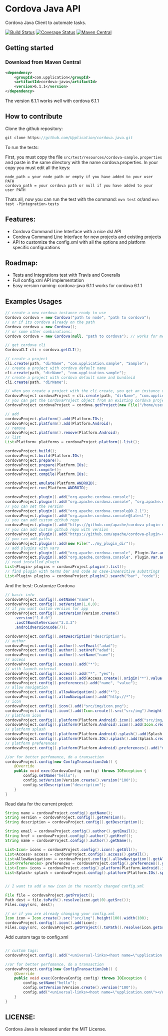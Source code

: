 # Cordova Java API

Cordova Java Client to automate tasks.


[![Build Status](https://travis-ci.org/Upplication/cordova-java.svg?branch=master)](https://travis-ci.org/Upplication/cordova-java/builds) [![Coverage Status](https://coveralls.io/repos/github/Upplication/cordova-java/badge.svg?branch=master)](https://coveralls.io/github/Upplication/cordova-java?branch=master) [![Maven Central](https://maven-badges.herokuapp.com/maven-central/com.upplication/cordova-java/badge.svg)](https://maven-badges.herokuapp.com/maven-central/com.upplication/cordova-java)

## Getting started

### Download from Maven Central

```XML
<dependency>
	<groupId>com.upplication</groupId>
	<artifactId>cordova-java</artifactId>
	<version>6.1.1</version>
</dependency>
```

The version 6.1.1 works well with cordova 6.1.1

## How to contribute

Clone the github repository:

```java
git clone https://github.com/Upplication/cordova.java.git
```

To run the tests:

First, you must copy the file `src/test/resources/cordova-sample.properties` and paste in the same directory with the name cordova.properties. In your copy you must edit all the keys:

```
node_path = your node path or empty if you have added to your user PATH
cordova_path = your cordova path or null if you have added to your user PATH
```

Thats all, now you can run the test with the command: `mvn test` or/and `mvn test -Pintegration-tests`

## Features:

* Cordova Command Line Interface with a nice dsl API
* Cordova Command Line Interface for new projects and existing projects
* API to customize the config.xml with all the options and platform specific configurations

## Roadmap:

* Tests and Integrations test with Travis and Coveralls
* Full config.xml API implementation
* Easy version naming: cordova-java 6.1.1 works for cordova 6.1.1


## Examples Usages

```java
// create a new cordova instance ready to use
Cordova cordova = new Cordova("path to node", "path to cordova");
// or if its cordova already on the path
Cordova cordova = new Cordova();
// or some other combinations:
Cordova cordova = new Cordova(null, "path to cordova"); // works for me in windows 10
```

```java
// get cordova cli
CordovaCLI cli = cordova.getCLI();
```

```java
// create a project
cli.create(path, "dirName", "com.upplication.sample", "Sample");
// create a project with cordova default name
cli.create(path, "dirName", "com.upplication.sample"); 
// create a project with cordova default name and bundleid
cli.create(path, "dirName"); 
```

```java
// when you create a project with the cli.create, you get an instance of the current cordovaProject
CordovaProject cordovaProject = cli.create(path, "dirName", "com.upplication.sample", "Sample");
// you can get the CordovaProject object from an existing cordova project
CordovaProject cordovaProject = cordova.getProject(new File("/home/user/projects/existing-project"));
```

```java
// add
cordovaProject.platform().add(Platform.IOs);
cordovaProject.platform().add(Platform.Android);
// remove
cordovaProject.platform().remove(Platform.Android);
// list
List<Platform> platforms = cordovaProject.platform().list();
```

```java
cordovaProject.build();
cordovaProject.build(Platform.IOs);
cordovaProject.prepare();
cordovaProject.prepare(Platform.IOs);
cordovaProject.compile();
cordovaProject.compile(Platform.IOs);
```

```java
cordovaProject.emulate(Platform.ANDROID);
cordovaProject.run(Platform.ANDROID);
```

```java
cordovaProject.plugin().add("org.apache.cordova.console");
cordovaProject.plugin().add("org.apache.cordova.console", "org.apache.cordova.device");
// you can set the version
cordovaProject.plugin().add("org.apache.cordova.console@0.2.1");
cordovaProject.plugin().add("org.apache.cordova.console@latest");
// you can add custom github repo
cordovaProject.plugin().add("https://github.com/apache/cordova-plugin-console.git");
// you can add custom github repo with version
cordovaProject.plugin().add("https://github.com/apache/cordova-plugin-console.git@latest");
// you can add paths
cordovaProject.plugin().add(new File("../my_plugin_dir"));
// add plugins with vars
cordovaProject.plugin().add("org.apache.cordova.console", Plugin.Var.add("variable"));
cordovaProject.plugin().add("org.apache.cordova.console", Plugin.Var.add("variable"), Plugin.Var.add("anotherOne"));
// read installed plugin
List<Plugin> plugins = cordovaProject.plugin().list();
// find plugin with terms bar and code as case-insensitive substrings
List<Plugin> plugins = cordovaProject.plugin().search("bar", "code");
```

And the best: Customize Cordova

```java
// basic info
cordovaProject.config().setName("name");
cordovaProject.config().setVersion(1,0,0);
// if you want custom version for app
cordovaProject.config().setVersion(Version.create()
    .version("1.0.0")
    .iosCfBundleVersion("3.3.3")
    .androidVersionCode(7));

cordovaProject.config().setDescription("description");
// author
cordovaProject.config().author().setEmail("adad");
cordovaProject.config().author().setHref("adad");
cordovaProject.config().author().setName("name");
// access
cordovaProject.config().access().add("*");
// with launch-external
cordovaProject.config().access().add("*", "yes");
cordovaProject.config().access().add(Access.create().origin("*").value("disable").subdomains(true));
cordovaProject.config().preferences().add("name", "value");
// allow navigation
cordovaProject.config().allowNavigation().add("*");
cordovaProject.config().allowNavigation().add("http://*");
// icon
cordovaProject.config().icon().add("src/img/icon.png");
cordovaProject.config().icon().add(Icon.create().src("src/img").height(100).width(100).density("zsdad"));
// platform icon
cordovaProject.config().platform(Platform.Android).icon().add("src/img/android/icon.png")
cordovaProject.config().platform(Platform.Android).icon().add(Icon.create().src("src/img").density("ldpi"));
// platform splash
cordovaProject.config().platform(Platform.Android).splash().add(Splash.create().src("dest/splash.png").density("low"));
cordovaProject.config().platform(Platform.IOs).splash().add(Splash.create().src("dest/splash.png").width(320).height(100));
// platform preferences
cordovaProject.config().platform(Platform.Android).preferences().add("name", "value");

//or for better perfomance, do a transaction
cordovaProject.config(new ConfigTransactionJob() {
    @Override
    public void exec(CordovaConfig config) throws IOException {
        config.setName("hello");
        config.setVersion(Version.create().version("100"));
        config.setDescription("description");
    }
}
```

Read data for the current project

```java
String name = cordovaProject.config().getName();
String version = cordovaProject.config().getVersion();
String description = cordovaProject.config().getDescription();

String email = cordovaProject.config().author().getEmail();
String href = cordovaProject.config().author().getHref();
String name = cordovaProject.config().author().getName();

List<Icon> icons = cordovaProject.config().icon().getAll();
List<Access> access = cordovaProject.config().access().getAll();
List<AllowNavigation> = cordovaProject.config().allowNavigation().getAll();
List<Preferences> preferences = cordovaProject.config().preferences().getAll();
List<Icon> icons = cordovaProject.config().platform(Platform.Android).icon().getAll();
List<Splash> splash = cordovaProject.config().platform(Platform.IOs).splash().getAll();


// I want to add a new icon in the recently changed config.xml

File file = cordovaProject.getProject();
Path dest = file.toPath().resolve(icon.get(0).getSrc());
Files.copy(src, dest);

// or if you are already changing your config.xml
Icon icon = Icon.create().src("src/img").height(100).width(100);
cordovaProject.config().icon().add(icon);
Files.copy(src, cordovaProject.getProject().toPath().resolve(icon.getSrc()));
```

Add custom tags to config.xml

```java

// custom tags:
cordovaProject.config().add("<universal-links><host name=\"upplication.com\"></universal-links>");

//or for better perfomance, do a transaction
cordovaProject.config(new ConfigTransactionJob() {
    @Override
    public void exec(CordovaConfig config) throws IOException {
        config.setName("hello");
        config.setVersion(Version.create().version("100"));
        config.add("<universal-links><host name=\"upplication.com\"></universal-links>");
    }
}

```

## LICENSE:

Cordova Java is released under the MIT License.

